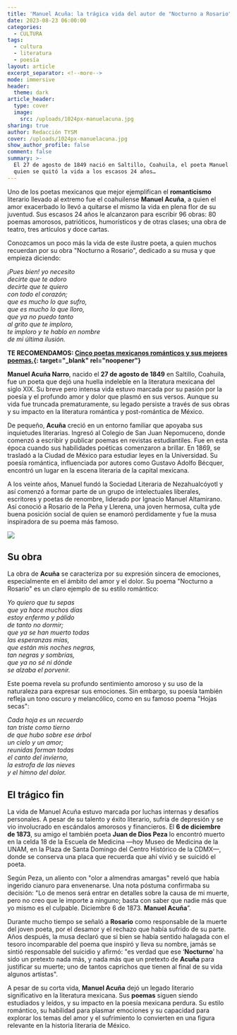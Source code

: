 ```yaml
---
title: 'Manuel Acuña: la trágica vida del autor de "Nocturno a Rosario"'
date: 2023-08-23 06:00:00
categories:
  - CULTURA
tags:
  - cultura
  - literatura
  - poesía
layout: article
excerpt_separator: <!--more-->
mode: immersive
header:
  theme: dark
article_header:
  type: cover
  image:
    src: /uploads/1024px-manuelacuna.jpg
sharing: true
author: Redacción TYSM
cover: /uploads/1024px-manuelacuna.jpg
show_author_profile: false
comment: false
summary: >-
  El 27 de agosto de 1849 nació en Saltillo, Coahuila, el poeta Manuel Acuña,
  quien se quitó la vida a los escasos 24 años…
---
```

Uno de los poetas mexicanos que mejor ejemplifican el **romanticismo** literario llevado al extremo fue el coahuilense **Manuel Acuña**, a quien el amor exacerbado lo llevó a quitarse el mismo la vida en plena flor de su juventud. Sus escasos 24 años le alcanzaron para escribir 96 obras: 80 poemas amorosos, patrióticos, humorísticos y de otras clases; una obra de teatro, tres artículos y doce cartas.

Conozcamos un poco más la vida de este ilustre poeta, a quien muchos recuerdan por su obra "Nocturno a Rosario", dedicado a su musa y que empieza diciendo:&nbsp;

*¡Pues bien! yo necesito<br>decirte que te adoro<br>decirte que te quiero<br>con todo el corazón;<br>que es mucho lo que sufro,<br>que es mucho lo que lloro,<br>que ya no puedo tanto<br>al grito que te imploro,<br>te imploro y te hablo en nombre<br>de mi última ilusión.*

**TE RECOMENDAMOS: [Cinco poetas mexicanos románticos y sus mejores poemas.](https://blog.tonoysumariachi.com/cultura/2022/04/20/cinco-poetas-mexicanos-romanticos-y-sus-mejores-poemas.html){: target="_blank" rel="noopener"}**

**Manuel Acuña Narro**, nacido el **27 de agosto de 1849** en Saltillo, Coahuila, fue un poeta que dejó una huella indeleble en la literatura mexicana del siglo XIX. Su breve pero intensa vida estuvo marcada por su pasión por la poesía y el profundo amor y dolor que plasmó en sus versos. Aunque su vida fue truncada prematuramente, su legado persiste a través de sus obras y su impacto en la literatura romántica y post-romántica de México.

De pequeño, **Acuña** creció en un entorno familiar que apoyaba sus inquietudes literarias. Ingresó al Colegio de San Juan Nepomuceno, donde comenzó a escribir y publicar poemas en revistas estudiantiles. Fue en esta época cuando sus habilidades poéticas comenzaron a brillar. En 1869, se trasladó a la Ciudad de México para estudiar leyes en la Universidad. Su poesía romántica, influenciada por autores como Gustavo Adolfo Bécquer, encontró un lugar en la escena literaria de la capital mexicana.

A los veinte años, Manuel fundó la Sociedad Literaria de Nezahualcóyotl y así comenzó a formar parte de un grupo de intelectuales liberales, escritores y poetas de renombre, liderado por Ignacio Manuel Altamirano. Así conoció a Rosario de la Peña y Llerena, una joven hermosa, culta yde buena posición social de quien se enamoró perdidamente y fue la musa inspiradora de su poema más famoso.

![](https://upload.wikimedia.org/wikipedia/commons/thumb/e/e3/Manuel_Acu%C3%B1a.jpg/676px-Manuel_Acu%C3%B1a.jpg)

## Su obra

La obra de **Acuña** se caracteriza por su expresión sincera de emociones, especialmente en el ámbito del amor y el dolor. Su poema "Nocturno a Rosario" es un claro ejemplo de su estilo romántico:

*Yo quiero que tu sepas<br>que ya hace muchos días<br>estoy enfermo y pálido<br>de tanto no dormir;<br>que ya se han muerto todas<br>las esperanzas mías,<br>que están mis noches negras,<br>tan negras y sombrías,<br>que ya no sé ni dónde<br>se alzaba el porvenir.*

Este poema revela su profundo sentimiento amoroso y su uso de la naturaleza para expresar sus emociones. Sin embargo, su poesía también refleja un tono oscuro y melancólico, como en su famoso poema "Hojas secas":

*Cada hoja es un recuerdo<br>tan triste como tierno<br>de que hubo sobre ese árbol<br>un cielo y un amor;<br>reunidas forman todas<br>el canto del invierno,<br>la estrofa de las nieves<br>y el himno del dolor.*

## El trágico fin

La vida de Manuel Acuña estuvo marcada por luchas internas y desafíos personales. A pesar de su talento y éxito literario, sufría de depresión y se vio involucrado en escándalos amorosos y financieros. El **6 de diciembre de 1873**, su amigo el también poeta **Juan de Dios Peza** lo encontró muerto en la celda 18 de la Escuela de Medicina —hoy Museo de Medicina de la UNAM, en la Plaza de Santa Domingo del Centro Histórico de la CDMX—, donde se conserva una placa que recuerda que ahí vivió y se suicidó el poeta.

Según Peza, un aliento con "olor a almendras amargas" reveló que había ingerido cianuro para envenenarse. Una nota póstuma confirmaba su decisión: "Lo de menos será entrar en detalles sobre la causa de mi muerte, pero no creo que le importe a ninguno; basta con saber que nadie más que yo mismo es el culpable. Diciembre 6 de 1873.&nbsp;**Manuel Acuña**”.

Durante mucho tiempo se señaló a **Rosario** como responsable de la muerte del joven poeta, por el desamor y el rechazo que había sufrido de su parte. Años después, la musa declaró que si bien se había sentido halagada con el tesoro incomparable del poema que inspiró y lleva su nombre, jamás se sintió responsable del suicidio y afirmó: "es verdad que ese ‘**Nocturno**’ ha sido un pretexto nada más, y nada más que un pretexto de **Acuña** para justificar su muerte; uno de tantos caprichos que tienen al final de su vida algunos artistas".

A pesar de su corta vida, **Manuel Acuña** dejó un legado literario significativo en la literatura mexicana. Sus **poemas** siguen siendo estudiados y leídos, y su impacto en la poesía mexicana perdura. Su estilo romántico, su habilidad para plasmar emociones y su capacidad para explorar los temas del amor y el sufrimiento lo convierten en una figura relevante en la historia literaria de México.